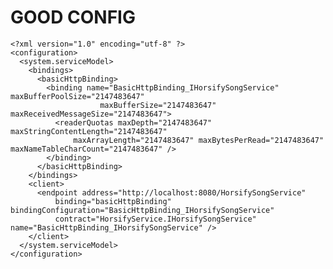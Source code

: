 ﻿# GOOD CONFIG

	<?xml version="1.0" encoding="utf-8" ?>
	<configuration>
	  <system.serviceModel>
		<bindings>
		  <basicHttpBinding>
			<binding name="BasicHttpBinding_IHorsifySongService" maxBufferPoolSize="2147483647"
						maxBufferSize="2147483647" maxReceivedMessageSize="2147483647">
			  <readerQuotas maxDepth="2147483647" maxStringContentLength="2147483647"
				  maxArrayLength="2147483647" maxBytesPerRead="2147483647" maxNameTableCharCount="2147483647" />
			</binding>
		  </basicHttpBinding>
		</bindings>
		<client>
		  <endpoint address="http://localhost:8080/HorsifySongService"
			  binding="basicHttpBinding" bindingConfiguration="BasicHttpBinding_IHorsifySongService"
			  contract="HorsifyService.IHorsifySongService" name="BasicHttpBinding_IHorsifySongService" />
		</client>
	  </system.serviceModel>
	</configuration>